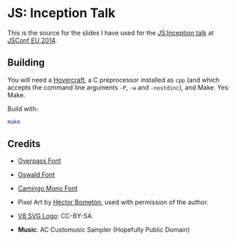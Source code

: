 # JS: Inception Talk

This is the source for the slides I have used for the [JS:Inception
talk](http://2014.jsconf.eu/speakers/#/speakers/adrian-perez-de-castro-javascript-in-javascript-inception)
at [JSConf EU 2014](http://2014.jsconf.eu).

## Building

You will need a [Hovercraft](https://github.com/regebro/hovercraft),
a C preprocessor installed as ``cpp`` (and which accepts the command
line arguments ``-P``, ``-w`` and ``-nostdinc``), and Make. Yes: Make.

Build with:

```sh
make
```

## Credits

* [Overpass Font](http://fedoraproject.org/wiki/Overpass_Fonts)

* [Oswald Font](http://oswaldfont.com)

* [Camingo Mono Font](http://www.janfromm.de)

* Pixel Art by [Héctor Bometón](http://www.mierdecitas.com), used with
  permission of the author.

* [V8 SVG Logo](http://hamcha.deviantart.com/art/Google-V8-Logo-Vector-324846149):
  CC-BY-SA.

* **Music**:
  AC Customusic Sampler (Hopefully Public Domain)



